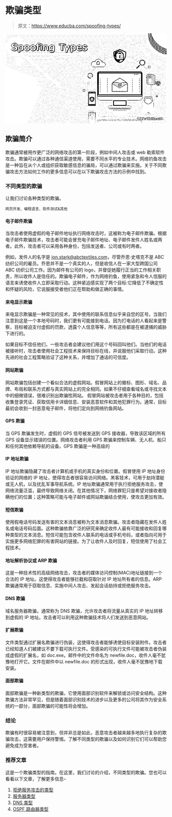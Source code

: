 # 欺骗类型

> 原文：<https://www.educba.com/spoofing-types/>

![Spoofing Types](img/4bb0cd8138b8932325647515688ec48e.png)



## 欺骗简介

欺骗通常被用作更广泛的网络攻击的第一阶段，例如中间人攻击或 web 勒索软件攻击。欺骗可以通过各种通信渠道使用，需要不同水平的专业技术。网络钓鱼攻击是一种旨在从个人或组织获取敏感信息的骗局，可以通过欺骗来实施。关于不同欺骗攻击方法如何工作的更多信息可以在以下欺骗攻击方法的示例中找到。

### 不同类型的欺骗

让我们讨论各种类型的欺骗。

<small>网页开发、编程语言、软件测试&其他</small>

#### 电子邮件欺骗

当攻击者使用虚假的电子邮件地址执行网络攻击时，这被称为电子邮件欺骗。根据电子邮件欺骗技术，攻击者可能会冒充电子邮件地址、电子邮件发件人姓名或两者。此外，攻击者可以采用各种身份，包括发送者、公司或有时两者。

例如，发件人的名字是 jon.stark@abctextiles.com，尽管乔恩·史塔克不是 ABC 纺织公司的雇员。乔恩并不是一个真实的人，但是收信人在一家大型跨国公司 ABC 纺织公司工作。因为邮件有公司的 logo，并督促她履行正当的工作相关职责，所以收件人是信任的。欺骗电子邮件，作为网络钓鱼，使用紧急和令人信服的语言来诱使收件人立即采取行动。这种紧迫感实现了两个目标:它降低了不确定性和怀疑的风险，它说服接受者他们正在帮助和做正确的事情。

#### 来电显示欺骗

来电显示欺骗是一种常见的技术，其中使用的联系信息似乎来自您的区号。当我们注意到这是一个本地号码时，我们更有可能接到电话。因为打电话的人看起来是警察，目标被迫支付虚假的罚款，透露个人信息等等，所有这些都是在被逮捕的威胁下进行的。

如果目标不信任他们，一些攻击者会建议他们用这个号码回叫他们。当他们的电话被接听时，攻击者使用社会工程技术来保持目标在线，并说服他们采取行动。这种先进的社会工程策略验证了这种关系，并增加了通话的可信度。

#### 网站欺骗

网站欺骗包括创建一个看似合法的虚假网站。假冒网站上的徽标、图形、域名、品牌、布局和联系方式都与真实网站上的完全相同。如果不仔细查看域名或寻找文本中的细微错误，很难识别出欺骗性网站。
假冒网站被攻击者用于各种目的，包括收集登录凭证、获取信用卡详细信息、安装恶意软件和其他犯罪行为。通常，目标最初会收到一封恶意电子邮件，将他们定向到网络钓鱼网站。

#### GPS 欺骗

当 GPS 欺骗发生时，虚假的 GPS 信号被发送到 GPS 接收器，导致该区域的所有 GPS 设备显示错误的位置。网络攻击者利用 GPS 欺骗来控制车辆、无人机、船只和任何其他依赖导航的设备。GPS 欺骗是一种高级的

#### IP 地址欺骗

IP 地址欺骗隐藏了攻击者计算机或手机的真实身份和位置。假冒使用 IP 地址身份验证的网络的 IP 地址，使得攻击者很容易访问网络。黑客技术，可用于劫持潜艇或无人机，以及扰乱军事导航系统。IP 地址欺骗通常用于执行拒绝服务攻击，使网络流量泛滥，最终导致网络关闭。在其他情况下，网络罪犯只是希望对接收者隐瞒他们的位置；这种策略可能与电子邮件或网站欺骗结合使用，使攻击更加有效。

#### 短信欺骗

使用假电话号码发送有害的文本消息被称为文本消息欺骗。攻击者隐藏在发件人姓名或电话号码后面。这种欺骗依靠广泛的研究来确定收件人最有可能接收和回复哪种类型的文本消息。短信可能包含收件人联系的电话或手机号码，或者指向可用于实施更多网络犯罪的有害网站的链接。为了让收件人及时回复，短信使用了社会工程技术。

#### 地址解析协议或 ARP 欺骗

这是一种技术性的高级网络攻击，攻击者的媒体访问控制(MAC)地址链接到一个合法的 IP 地址。这使得攻击者能够拦截和窃取针对 IP 地址所有者的信息。ARP 欺骗通常用于窃取信息、实施中间人攻击、发起会话劫持或拒绝服务攻击。

#### DNS 欺骗

域名服务器欺骗，通常称为 DNS 欺骗，允许攻击者将流量从真实的 IP 地址转移到虚假的 IP 地址。攻击者可以利用这种欺骗技术将人们发送到恶意网站。

#### 扩展欺骗

文件类型通过扩展名欺骗进行伪装，这使得攻击者能够诱使目标安装附件。攻击者已经知道人们被建议不要下载可执行文件。受感染的可执行文件可能被攻击者伪装成虚假的扩展名，如 doc.exe。邮件中的文件命名为 newfile.doc，收件人毫不犹豫地打开它。文件在邮件中以 newfile.doc 的形式出现，收件人毫不犹豫地下载安装。

#### 面部欺骗

面部欺骗是一种新类型的欺骗，它使用面部识别软件来解锁或访问安全结构。这种欺骗方法非常罕见，但是随着面部识别技术的进步以及更多的公司将其作为安全系统的一部分，面部欺骗的可能性将会增加。

### 结论

欺骗有时很容易被注意到，但并非总是如此，恶意攻击者越来越多地执行复杂的欺骗攻击，这需要用户保持警惕。了解不同类型的欺骗以及如何识别它们可以帮助您避免成为受害者。

### 推荐文章

这是一个欺骗类型的指南。在这里，我们讨论的介绍，不同类型的欺骗。您也可以看看以下文章，了解更多信息–

1.  [拒绝服务攻击的类型](https://www.educba.com/types-of-dos-attacks/)
2.  [服务器类型](https://www.educba.com/server-types/)
3.  [DNS 类型](https://www.educba.com/dns-types/)
4.  [OSPF 路由器类型](https://www.educba.com/ospf-router-types/)





